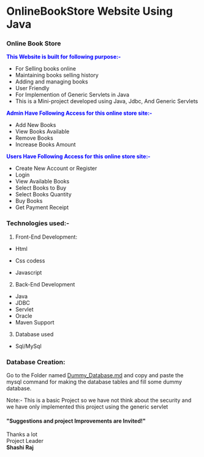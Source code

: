 # OnlineBookStore Website Using Java 
### Online Book Store
<span style="color:blue">**This Website is built for following purpose:-**</span>
- For Selling books online
- Maintaining books selling history
- Adding and managing books
- User Friendly
- For Implemention of Generic Servlets in Java
- This is a Mini-project developed using Java, Jdbc, And Generic Servlets

<span style="color:blue">**Admin Have Following Access for this online store site:-**</span>
- Add New Books
- View Books Available
- Remove Books
- Increase Books Amount

<span style="color:blue">**Users Have Following Access for this online store site:-**</span>
- Create New Account or Register
- Login
- View Available Books
- Select Books to Buy
- Select Books Quantity
- Buy Books
- Get Payment Receipt

### Technologies used:-
1. Front-End Development:
- Html
- Css codess

- Javascript

2. Back-End Development
- Java
- JDBC
- Servlet
- Oracle
- Maven Support

3. Database used
- Sql/MySql

### Database Creation:

Go to the Folder named <a href="https://github.com/shashirajraja/onlinebookstore/blob/gh-pages/Dummy_Database.md">Dummy_Database.md</a> and copy and paste the mysql command for making the database tables and fill some dummy database.


Note:- This is a basic Project so we have not think about the security and we have only implemented this project using the generic servlet

#### "Suggestions and project Improvements are Invited!"

<bold>Thanks a lot</bold><br/>
                                                                                                        Project Leader<br/>
                                                                                                         <b>Shashi Raj</b>
